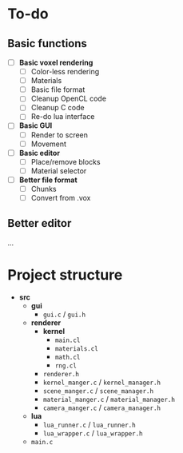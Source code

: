 # To-do

## Basic functions

* [ ] **Basic voxel rendering**
  * [ ] Color-less rendering
  * [ ] Materials
  * [ ] Basic file format
  * [ ] Cleanup OpenCL code
  * [ ] Cleanup C code
  * [ ]  Re-do lua interface
* [ ] **Basic GUI**
  * [ ] Render to screen
  * [ ] Movement
* [ ] **Basic editor**
  * [ ] Place/remove blocks
  * [ ] Material selector
* [ ] **Better file format**
  * [ ] Chunks
  * [ ] Convert from .vox

## Better editor

...

# Project structure

* **src**
  * **gui**
    * `gui.c` / `gui.h`
  * **renderer**
    * **kernel**
      * `main.cl`
      * `materials.cl`
      * `math.cl`
      * `rng.cl`
    * `renderer.h`
    * `kernel_manger.c` / `kernel_manager.h`
    * `scene_manger.c` / `scene_manager.h`
    * `material_manger.c` / `material_manager.h`
    * `camera_manger.c` / `camera_manager.h`
  * **lua**
    * `lua_runner.c` / `lua_runner.h`
    * `lua_wrapper.c` / `lua_wrapper.h`
  * `main.c`